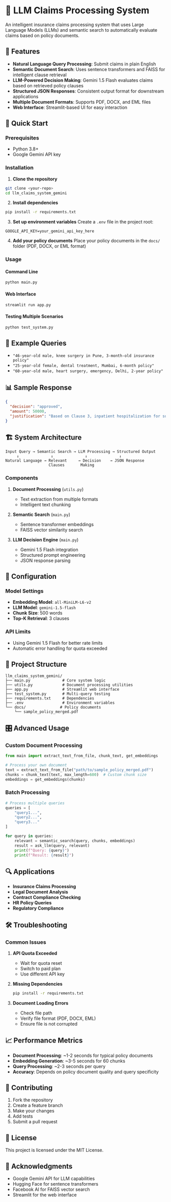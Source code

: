 # 🏥 LLM Claims Processing System

An intelligent insurance claims processing system that uses Large Language Models (LLMs) and semantic search to automatically evaluate claims based on policy documents.

## 🎯 Features

- **Natural Language Query Processing**: Submit claims in plain English
- **Semantic Document Search**: Uses sentence transformers and FAISS for intelligent clause retrieval
- **LLM-Powered Decision Making**: Gemini 1.5 Flash evaluates claims based on retrieved policy clauses
- **Structured JSON Responses**: Consistent output format for downstream applications
- **Multiple Document Formats**: Supports PDF, DOCX, and EML files
- **Web Interface**: Streamlit-based UI for easy interaction

## 🚀 Quick Start

### Prerequisites
- Python 3.8+
- Google Gemini API key

### Installation

1. **Clone the repository**
```bash
git clone <your-repo>
cd llm_claims_system_gemini
```

2. **Install dependencies**
```bash
pip install -r requirements.txt
```

3. **Set up environment variables**
Create a `.env` file in the project root:
```
GOOGLE_API_KEY=your_gemini_api_key_here
```

4. **Add your policy documents**
Place your policy documents in the `docs/` folder (PDF, DOCX, or EML format)

### Usage

#### Command Line
```bash
python main.py
```

#### Web Interface
```bash
streamlit run app.py
```

#### Testing Multiple Scenarios
```bash
python test_system.py
```

## 📝 Example Queries

- `"46-year-old male, knee surgery in Pune, 3-month-old insurance policy"`
- `"25-year-old female, dental treatment, Mumbai, 6-month policy"`
- `"60-year-old male, heart surgery, emergency, Delhi, 2-year policy"`

## 📊 Sample Response

```json
{
  "decision": "approved",
  "amount": 50000,
  "justification": "Based on Clause 3, inpatient hospitalization for surgical treatment is covered. The knee surgery qualifies as medically necessary treatment. However, since the policy is only 3 months old, please verify if the waiting period requirements are met according to Clause 7."
}
```

## 🏗️ System Architecture

```
Input Query → Semantic Search → LLM Processing → Structured Output
     ↓              ↓              ↓              ↓
Natural Language → Relevant     → Decision    → JSON Response
                   Clauses       Making
```

### Components

1. **Document Processing** (`utils.py`)
   - Text extraction from multiple formats
   - Intelligent text chunking

2. **Semantic Search** (`main.py`)
   - Sentence transformer embeddings
   - FAISS vector similarity search

3. **LLM Decision Engine** (`main.py`)
   - Gemini 1.5 Flash integration
   - Structured prompt engineering
   - JSON response parsing

## 🔧 Configuration

### Model Settings
- **Embedding Model**: `all-MiniLM-L6-v2`
- **LLM Model**: `gemini-1.5-flash`
- **Chunk Size**: 500 words
- **Top-K Retrieval**: 3 clauses

### API Limits
- Using Gemini 1.5 Flash for better rate limits
- Automatic error handling for quota exceeded

## 📁 Project Structure

```
llm_claims_system_gemini/
├── main.py              # Core system logic
├── utils.py             # Document processing utilities
├── app.py               # Streamlit web interface
├── test_system.py       # Multi-query testing
├── requirements.txt     # Dependencies
├── .env                 # Environment variables
└── docs/               # Policy documents
    └── sample_policy_merged.pdf
```

## 🎛️ Advanced Usage

### Custom Document Processing
```python
from main import extract_text_from_file, chunk_text, get_embeddings

# Process your own document
text = extract_text_from_file("path/to/sample_policy_merged.pdf")
chunks = chunk_text(text, max_length=600)  # Custom chunk size
embeddings = get_embeddings(chunks)
```

### Batch Processing
```python
# Process multiple queries
queries = [
    "query1...",
    "query2...",
    "query3..."
]

for query in queries:
    relevant = semantic_search(query, chunks, embeddings)
    result = ask_llm(query, relevant)
    print(f"Query: {query}")
    print(f"Result: {result}")
```

## 🔍 Applications

- **Insurance Claims Processing**
- **Legal Document Analysis**
- **Contract Compliance Checking**
- **HR Policy Queries**
- **Regulatory Compliance**

## 🛠️ Troubleshooting

### Common Issues

1. **API Quota Exceeded**
   - Wait for quota reset
   - Switch to paid plan
   - Use different API key

2. **Missing Dependencies**
   ```bash
   pip install -r requirements.txt
   ```

3. **Document Loading Errors**
   - Check file path
   - Verify file format (PDF, DOCX, EML)
   - Ensure file is not corrupted

## 📈 Performance Metrics

- **Document Processing**: ~1-2 seconds for typical policy documents
- **Embedding Generation**: ~3-5 seconds for 60 chunks
- **Query Processing**: ~2-3 seconds per query
- **Accuracy**: Depends on policy document quality and query specificity

## 🤝 Contributing

1. Fork the repository
2. Create a feature branch
3. Make your changes
4. Add tests
5. Submit a pull request

## 📄 License

This project is licensed under the MIT License.

## 🙏 Acknowledgments

- Google Gemini API for LLM capabilities
- Hugging Face for sentence transformers
- Facebook AI for FAISS vector search
- Streamlit for the web interface
